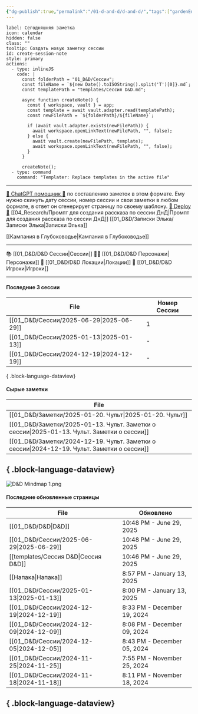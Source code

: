```yaml
---
{"dg-publish":true,"permalink":"/01-d-and-d/d-and-d/","tags":["gardenEntry"],"created":"2024-11-09T09:06:49.579+03:00","updated":"2025-06-29T22:48:56.949+03:00"}
---
```



```meta-bind-button
label: Сегодняшняя заметка
icon: calendar
hidden: false
class: ""
tooltip: Создать новую заметку сессии
id: create-session-note
style: primary
actions:
  - type: inlineJS
    code: |
      const folderPath = "01_D&D/Сессии";
      const fileName = `${new Date().toISOString().split('T')[0]}.md`;
      const templatePath = "templates/Сессия D&D.md";
      
      async function createNote() {
        const { workspace, vault } = app;
        const template = await vault.adapter.read(templatePath);
        const newFilePath = `${folderPath}/${fileName}`;
        
        if (await vault.adapter.exists(newFilePath)) {
          await workspace.openLinkText(newFilePath, "", false);
        } else {
          await vault.create(newFilePath, template);
          await workspace.openLinkText(newFilePath, "", false);
        }
      }

      createNote();
  - type: command
    command: "Templater: Replace templates in the active file"

```

---
[ 🤖 ChatGPT помощник 🤖](https://chat.openai.com/g/g-MHo60ZEsx-note-assistant) по составлению заметок в этом формате. Ему нужно скинуть дату сессии, номер сессии и свои заметки в любом формате, в ответ он сгенерирует страницу по своему шаблону. 
[🚀 Deploy 🚀](https://vercel.com/elks-projects/elk21-dnd-notes-h8pc)
[[04_Research/Промпт для создания рассказа по сессии ДнД\|Промпт для создания рассказа по сессии ДнД]]
[[01_D&D/Записки Элька/Записки Элька\|Записки Элька]]

[[Кампания в Глубоководье\|Кампания в Глубоководье]]

---

 📚 [[01_D&D/D&D Сессии\|Сессии]] 
 🧙‍♂️ [[01_D&D/D&D Персонажи\|Персонажи]] 
 🏰 [[01_D&D/D&D Локации\|Локации]]
 👥 [[01_D&D/D&D Игроки\|Игроки]]

---
#### Последние 3 сессии

| File                                        | Номер Сессии |
| ------------------------------------------- | ------------ |
| [[01_D&D/Сессии/2025-06-29\|2025-06-29]] | 1            |
| [[01_D&D/Сессии/2025-01-13\|2025-01-13]] | \-           |
| [[01_D&D/Сессии/2024-12-19\|2024-12-19]] | \-           |

{ .block-language-dataview}

#### Сырые заметки

| File                                                                                           |
| ---------------------------------------------------------------------------------------------- |
| [[01_D&D/Заметки/2025-01-20. Чульт\|2025-01-20. Чульт]]                                     |
| [[01_D&D/Заметки/2025-01-13. Чульт. Заметки о сессии\|2025-01-13. Чульт. Заметки о сессии]] |
| [[01_D&D/Заметки/2024-12-19. Чульт. Заметки о сессии\|2024-12-19. Чульт. Заметки о сессии]] |

{ .block-language-dataview}
---
![D&D Mindmap 1.png](/img/user/01_D&D/img/D&D%20Mindmap%201.png)

#### Последние обновленные страницы

| File                                        | Обновлено                   |
| ------------------------------------------- | --------------------------- |
| [[01_D&D/D&D\|D&D]]                      | 10:48 PM - June 29, 2025    |
| [[01_D&D/Сессии/2025-06-29\|2025-06-29]] | 10:48 PM - June 29, 2025    |
| [[templates/Сессия D&D\|Сессия D&D]]     | 10:46 PM - June 29, 2025    |
| [[Напака\|Напака]]                       | 8:57 PM - January 13, 2025  |
| [[01_D&D/Сессии/2025-01-13\|2025-01-13]] | 8:00 PM - January 13, 2025  |
| [[01_D&D/Сессии/2024-12-19\|2024-12-19]] | 8:33 PM - December 19, 2024 |
| [[01_D&D/Сессии/2024-12-09\|2024-12-09]] | 8:08 PM - December 09, 2024 |
| [[01_D&D/Сессии/2024-12-05\|2024-12-05]] | 8:43 PM - December 05, 2024 |
| [[01_D&D/Сессии/2024-11-25\|2024-11-25]] | 7:55 PM - November 25, 2024 |
| [[01_D&D/Сессии/2024-11-18\|2024-11-18]] | 8:11 PM - November 18, 2024 |

{ .block-language-dataview}
---
